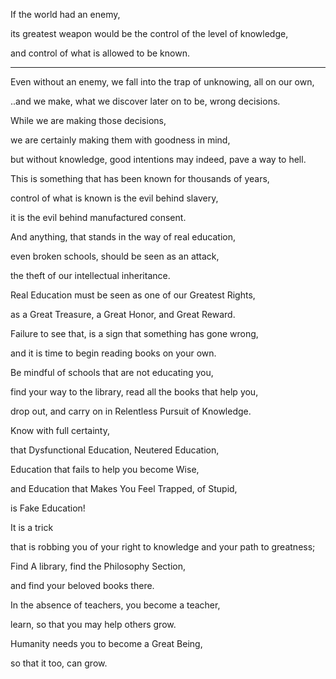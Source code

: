 If the world had an enemy,

its greatest weapon would be the control of the level of knowledge,

and control of what is allowed to be known.

---

Even without an enemy, we fall into the trap of unknowing, all on our own,

..and we make, what we discover later on to be, wrong decisions.

While we are making those decisions,

we are certainly making them with goodness in mind,

but without knowledge, good intentions may indeed, pave a way to hell.

This is something that has been known for thousands of years,

control of what is known is the evil behind slavery,

it is the evil behind manufactured consent.

And anything, that stands in the way of real education,

even broken schools, should be seen as an attack,

the theft of our intellectual inheritance.

Real Education must be seen as one of our Greatest Rights,

as a Great Treasure, a Great Honor, and Great Reward.

Failure to see that, is a sign that something has gone wrong,

and it is time to begin reading books on your own.

Be mindful of schools that are not educating you,

find your way to the library, read all the books that help you,

drop out, and carry on in Relentless Pursuit of Knowledge.

Know with full certainty,

that Dysfunctional Education, Neutered Education,

Education that fails to help you become Wise,

and Education that Makes You Feel Trapped, of Stupid,

is Fake Education!

It is a trick

that is robbing you of your right to knowledge and your path to greatness;

Find A library, find the Philosophy Section,

and find your beloved books there.

In the absence of teachers, you become a teacher,

learn, so that you may help others grow.

Humanity needs you to become a Great Being,

so that it too, can grow.
